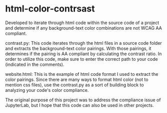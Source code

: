 # html-color-contrsast
Developed to iterate through html code within the source code of a project and determine if any background-text color combinations are not WCAG AA compliant. 

contrast.py:
This code iterates through the html files in a source code folder and extracts the background-text color pairings. With those pairings, it determines if the pairing is AA compliant by calculating the contrast ratio. In order to utilize this code, make sure to enter the correct path to your code (indicated in the comments).

website.html:
This is the example of html code format I used to extract the color pairings. Since there are many ways to format html color (not to mention css files), use the contrast.py as a sort of building block to analyzing your code's color compliance. 

The original purpose of this project was to address the compliance issue of JupyterLab, but I hope that this code can also be used in other projects.
